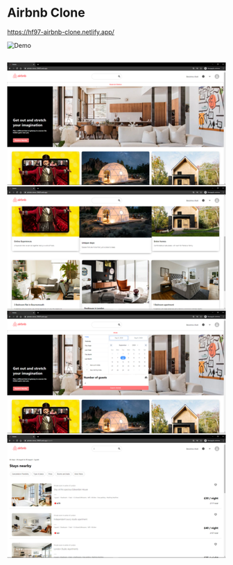 # Airbnb Clone

https://hf97-airbnb-clone.netlify.app/

![Demo](https://github.com/hf97/airbnb-clone/blob/master/demo/demo.gif)

<br>

<img src="https://github.com/hf97/airbnb-clone/blob/master/demo/airbnb.png" width="600">

<br>

<img src="https://github.com/hf97/airbnb-clone/blob/master/demo/cards.png" width="600">

<br>

<img src="https://github.com/hf97/airbnb-clone/blob/master/demo/dates.png" width="600">

<br>

<img src="https://github.com/hf97/airbnb-clone/blob/master/demo/search.png" width="600">
